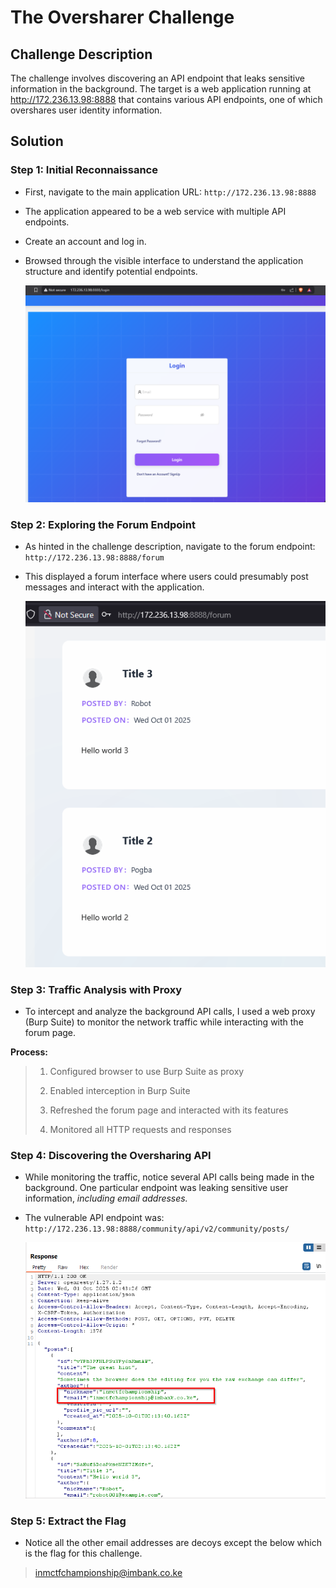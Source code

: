 # The Oversharer Challenge

## Challenge Description
    
The challenge involves discovering an API endpoint that leaks sensitive information in the background. The target is a web application running at http://172.236.13.98:8888 that contains various API endpoints, one of which overshares user identity information.

## Solution

### Step 1: Initial Reconnaissance
- First,  navigate to the main application URL: `http://172.236.13.98:8888`

- The application appeared to be a web service with multiple API endpoints.

- Create an account and log in.

- Browsed through the visible interface to understand the application structure and identify potential endpoints.
    
    ![alt text](image-6.png)

### Step 2: Exploring the Forum Endpoint

- As hinted in the challenge description, navigate to the forum endpoint: `http://172.236.13.98:8888/forum`

- This displayed a forum interface where users could presumably post messages and interact with the application.

  ![alt text](image-7.png)

### Step 3: Traffic Analysis with Proxy
- To intercept and analyze the background API calls, I used a web proxy (Burp Suite) to monitor the network traffic while interacting with the forum page.

**Process:**

> 1. Configured browser to use Burp Suite as proxy
>
> 2. Enabled interception in Burp Suite
>
> 3. Refreshed the forum page and interacted with its features
>
> 4. Monitored all HTTP requests and responses

### Step 4: Discovering the Oversharing API
    
- While monitoring the traffic, notice several API calls being made in the background. One particular endpoint was leaking sensitive user information, _including email addresses._

- The vulnerable API endpoint was: `http://172.236.13.98:8888/community/api/v2/community/posts/`

    ![alt text](image-5.png)   
    


### Step 5: Extract the Flag

- Notice all the other email addresses are decoys except the below which is the flag for this challenge.
    
> inmctfchampionship@imbank.co.ke



